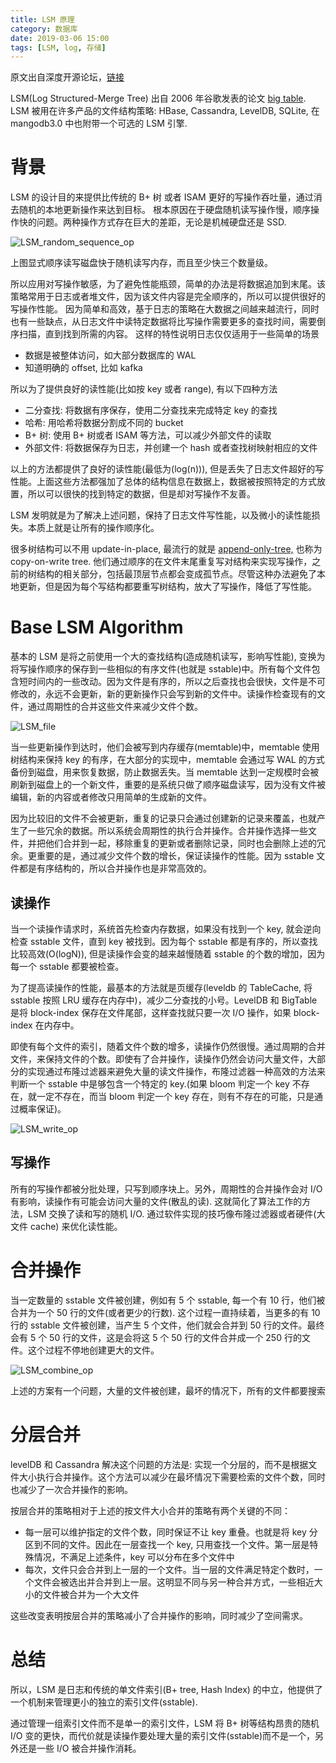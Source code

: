 ```yaml
---
title: LSM 原理
category: 数据库
date: 2019-03-06 15:00
tags: [LSM, log, 存储]
---
```


原文出自深度开源论坛，[链接](https://www.open-open.com/lib/view/open1424916275249.html)

LSM(Log Structured-Merge Tree) 出自 2006 年谷歌发表的论文 [big table](https://static.googleusercontent.com/media/research.google.com/zh-CN//archive/bigtable-osdi06.pdf). LSM 被用在许多产品的文件结构策略: HBase, Cassandra, LevelDB, SQLite, 在 mangodb3.0 中也附带一个可选的 LSM 引擎.

# 背景

LSM 的设计目的来提供比传统的 B+ 树 或者 ISAM 更好的写操作吞吐量，通过消去随机的本地更新操作来达到目标。
根本原因在于硬盘随机读写操作慢，顺序操作快的问题。两种操作方式存在巨大的差距，无论是机械硬盘还是 SSD.

![LSM_random_sequence_op](/image/LSM_random_sequence_op.png)

上图显式顺序读写磁盘快于随机读写内存，而且至少快三个数量级。

所以应用对写操作敏感，为了避免性能瓶颈，简单的办法是将数据追加到末尾。该策略常用于日志或者堆文件，因为该文件内容是完全顺序的，所以可以提供很好的写操作性能。
因为简单和高效，基于日志的策略在大数据之间越来越流行，同时也有一些缺点，从日志文件中读特定数据将比写操作需要更多的查找时间，需要倒序扫描，直到找到所需的内容。
这样的特性说明日志仅仅适用于一些简单的场景

- 数据是被整体访问，如大部分数据库的 WAL
- 知道明确的 offset, 比如 kafka

所以为了提供良好的读性能(比如按 key 或者 range), 有以下四种方法

- 二分查找: 将数据有序保存，使用二分查找来完成特定 key 的查找
- 哈希: 用哈希将数据分割成不同的 bucket
- B+ 树: 使用 B+ 树或者 ISAM 等方法，可以减少外部文件的读取
- 外部文件: 将数据保存为日志，并创建一个 hash 或者查找树映射相应的文件

以上的方法都提供了良好的读性能(最低为(log(n))), 但是丢失了日志文件超好的写性能。上面这些方法都强加了总体的结构信息在数据上，数据被按照特定的方式放置，所以可以很快的找到特定的数据，但是却对写操作不友善。

LSM 发明就是为了解决上述问题，保持了日志文件写性能，以及微小的读性能损失。本质上就是让所有的操作顺序化。

很多树结构可以不用 update-in-place, 最流行的就是 [append-only-tree,](http://www.bzero.se/ldapd/btree.html) 也称为 copy-on-write tree. 他们通过顺序的在文件末尾重复写对结构来实现写操作，之前的树结构的相关部分，包括最顶层节点都会变成孤节点。尽管这种办法避免了本地更新，但是因为每个写结构都要重写树结构，放大了写操作，降低了写性能。

# Base LSM Algorithm

基本的 LSM 是将之前使用一个大的查找结构(造成随机读写，影响写性能), 变换为将写操作顺序的保存到一些相似的有序文件(也就是 sstable)中。所有每个文件包含短时间内的一些改动。因为文件是有序的，所以之后查找也会很快，文件是不可修改的，永远不会更新，新的更新操作只会写到新的文件中。读操作检查现有的文件，通过周期性的合并这些文件来减少文件个数。

![LSM_file](/image/LSM_file.png)

当一些更新操作到达时，他们会被写到内存缓存(memtable)中，memtable 使用树结构来保持 key 的有序，在大部分的实现中，memtable 会通过写 WAL 的方式备份到磁盘，用来恢复数据，防止数据丢失。当 memtable 达到一定规模时会被刷新到磁盘上的一个新文件，重要的是系统只做了顺序磁盘读写，因为没有文件被编辑，新的内容或者修改只用简单的生成新的文件。

因为比较旧的文件不会被更新，重复的记录只会通过创建新的记录来覆盖，也就产生了一些冗余的数据。所以系统会周期性的执行合并操作。合并操作选择一些文件，并把他们合并到一起，移除重复的更新或者删除记录，同时也会删除上述的冗余。更重要的是，通过减少文件个数的增长，保证读操作的性能。因为 sstable 文件都是有序结构的，所以合并操作也是非常高效的。

## 读操作

当一个读操作请求时，系统首先检查内存数据，如果没有找到一个 key, 就会逆向检查 sstable 文件，直到 key 被找到。因为每个 sstable 都是有序的，所以查找比较高效(O(logN)), 但是读操作会变的越来越慢随着 sstable 的个数的增加，因为每一个 sstable 都要被检查。

为了提高读操作的性能，最基本的方法就是页缓存(leveldb 的 TableCache, 将 sstable 按照 LRU 缓存在内存中)，减少二分查找的小号。LevelDB 和 BigTable 是将 block-index 保存在文件尾部，这样查找就只要一次 I/O 操作，如果 block-index 在内存中。

即使有每个文件的索引，随着文件个数的增多，读操作仍然很慢。通过周期的合并文件，来保持文件的个数。即使有了合并操作，读操作仍然会访问大量文件，大部分的实现通过布隆过滤器来避免大量的读文件操作，布隆过滤器一种高效的方法来判断一个 sstable 中是够包含一个特定的 key.(如果 bloom 判定一个 key 不存在，就一定不存在，而当 bloom 判定一个 key 存在，则有不存在的可能，只是通过概率保证)。

![LSM_write_op](/image/LSM_bloom_avoid_read.png)

## 写操作

所有的写操作都被分批处理，只写到顺序块上。另外，周期性的合并操作会对 I/O 有影响，读操作有可能会访问大量的文件(散乱的读). 这就简化了算法工作的方法，LSM 交换了读和写的随机 I/O. 通过软件实现的技巧像布隆过滤器或者硬件(大文件 cache) 来优化读性能。

# 合并操作

当一定数量的 sstable 文件被创建，例如有 5 个 sstable, 每一个有 10 行，他们被合并为一个 50 行的文件(或者更少的行数). 这个过程一直持续着，当更多的有 10 行的 sstable 文件被创建，当产生 5 个文件，他们就会合并到 50 行的文件。最终会有 5 个 50 行的文件，这是会将这 5 个 50 行的文件合并成一个 250 行的文件。这个过程不停地创建更大的文件。

![LSM_combine_op](/image/LSM_combine_op.png)

上述的方案有一个问题，大量的文件被创建，最坏的情况下，所有的文件都要搜索

# 分层合并

levelDB 和 Cassandra 解决这个问题的方法是: 实现一个分层的，而不是根据文件大小执行合并操作。这个方法可以减少在最坏情况下需要检索的文件个数，同时也减少了一次合并操作的影响。

按层合并的策略相对于上述的按文件大小合并的策略有两个关键的不同：

- 每一层可以维护指定的文件个数，同时保证不让 key 重叠。也就是将 key 分区到不同的文件。因此在一层查找一个 key, 只用查找一个文件。第一层是特殊情况，不满足上述条件，key 可以分布在多个文件中
- 每次，文件只会合并到上一层的一个文件。当一层的文件满足特定个数时，一个文件会被选出并合并到上一层。这明显不同与另一种合并方式，一些相近大小的文件被合并为一个大文件

这些改变表明按层合并的策略减小了合并操作的影响，同时减少了空间需求。

# 总结

所以，LSM 是日志和传统的单文件索引(B+ tree, Hash Index) 的中立，他提供了一个机制来管理更小的独立的索引文件(sstable).

通过管理一组索引文件而不是单一的索引文件，LSM 将 B+ 树等结构昂贵的随机 I/O 变的更快，而代价就是读操作要处理大量的索引文件(sstable)而不是一个，另外还是一些 I/O 被合并操作消耗。
